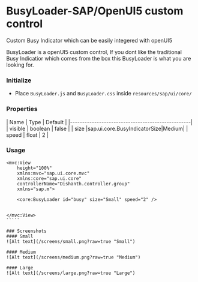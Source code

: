 # BusyLoader-SAP/OpenUI5 custom control
 Custom Busy Indicator which can be easily integered with openUI5

BusyLoader is a openUI5 custom control, If you dont like the traditional Busy Indicatior which comes from the box this BusyLoader is what you are looking for.

### Initialize
- Place  `BusyLoader.js` and  `BusyLoader.css` inside `resources/sap/ui/core/`

### Properties
|		Name		|		Type		|		Default		|
|--------------------------------------------------|
|	visible		|	boolean		|	false	|
|		size	|sap.ui.core.BusyIndicatorSize|Medium|
|	speed	|	float	|	2	|

### Usage
```````
<mvc:View
	height="100%"
	xmlns:mvc="sap.ui.core.mvc"
	xmlns:core="sap.ui.core"
	controllerName="Dishanth.controller.group"
	xmlns="sap.m">
	
	<core:BusyLoader id="busy" size="Small" speed="2" />
	
	
</mvc:View>
`````

### Screenshots
#### Small
![Alt text](/screens/small.png?raw=true "Small")

#### Medium
![Alt text](/screens/medium.png?raw=true "Medium")

#### Large
![Alt text](/screens/large.png?raw=true "Large")
